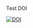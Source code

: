 Test DOI

[![DOI](https://zenodo.org/badge/DOI/10.5281/zenodo.2547645.svg)](https://doi.org/10.5281/zenodo.2547645)

